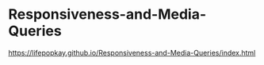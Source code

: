 # Responsiveness-and-Media-Queries

https://lifepopkay.github.io/Responsiveness-and-Media-Queries/index.html
